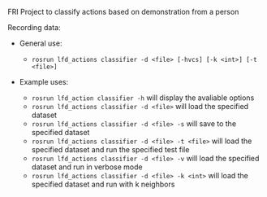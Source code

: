 FRI Project to classify actions based on demonstration from a person

Recording data:
- General use:
    - `rosrun lfd_actions classifier -d <file> [-hvcs] [-k <int>] [-t <file>]`

- Example uses:
    - `rosrun lfd_action classifier -h` will display the avaliable options
    - `rosrun lfd_actions classifier -d <file>` will load the specified dataset
    - `rosrun lfd_actions classifier -d <file> -s` will save to the specified dataset
    - `rosrun lfd_actions classifier -d <file> -t <file>` will load the specified dataset and run the specified test file
    - `rosrun lfd_actions classifier -d <file> -v` will load the specified dataset and run in verbose mode
    - `rosrun lfd_actions classifier -d <file> -k <int>` will load the specified dataset and run with k neighbors
